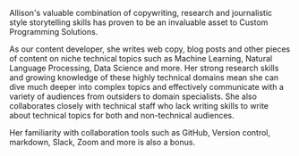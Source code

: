 
Allison's valuable combination of copywriting, research and journalistic style storytelling skills has proven to be an invaluable asset to Custom Programming Solutions.

As our content developer, she writes web copy, blog posts and other pieces of content on niche technical topics such as Machine Learning, Natural Language Processing, Data Science and more. Her strong research skills and growing knowledge of these highly technical domains mean she can dive much deeper into complex topics and effectively communicate with a variety of audiences from outsiders to domain specialists. She also collaborates closely with technical staff who lack writing skills to write about technical topics for both and non-technical audiences.

Her familiarity with collaboration tools such as GitHub, Version control, markdown, Slack, Zoom and more is also a bonus.
